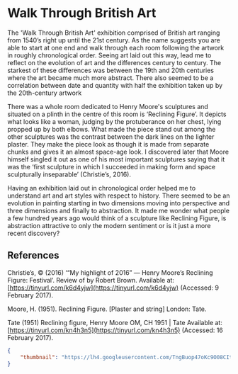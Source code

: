 # Walk Through British Art

The 'Walk Through British Art' exhibition comprised of British art ranging from 1540’s right up until the 21st century. As the name suggests you are able to start at one end and walk through each room following the artwork in roughly chronological order. Seeing art laid out this way, lead me to reflect on the evolution of art and the differences century to century. The starkest of these differences was between the 19th and 20th centuries where the art became much more abstract. There also seemed to be a correlation between date and quantity with half the exhibition taken up by the 20th-century artwork

There was a whole room dedicated to Henry Moore's sculptures and situated on a plinth in the centre of this room is ‘Reclining Figure’. It depicts what looks like a woman, judging by the protuberance on her chest, lying propped up by both elbows. What made the piece stand out among the other sculptures was the contrast between the dark lines on the lighter plaster. They make the piece look as though it is made from separate chunks and gives it an almost space-age look. I discovered later that Moore himself singled it out as one of his most important sculptures saying that it was the ‘first sculpture in which I succeeded in making form and space sculpturally inseparable’ (Christie’s, 2016).

Having an exhibition laid out in chronological order helped me to understand art and art styles with respect to history. There seemed to be an evolution in painting starting in two dimensions moving into perspective and three dimensions and finally to abstraction. It made me wonder what people a few hundred years ago would think of a sculpture like Reclining Figure, is abstraction attractive to only the modern sentiment or is it just a more recent discovery?

## References

Christie’s, © (2016) ‘“My highlight of 2016” — Henry Moore’s Reclining Figure: Festival’. Review of by Robert Brown. Available at: [https://tinyurl.com/k6d4yjw](https://tinyurl.com/k6d4yjw) (Accessed: 9 February 2017).

Moore, H. (1951). Reclining Figure. [Plaster and string] London: Tate.

Tate (1951) Reclining figure, Henry Moore OM, CH 1951 | Tate Available at: [https://tinyurl.com/kn4h3n5](https://tinyurl.com/kn4h3n5) (Accessed: 16 February 2017).

```json
{
    "thumbnail": "https://lh4.googleusercontent.com/TngBuop47oKc9O08CIt757RIDXJeLy2doYim42ZG5InXCD5NY6h61CrsTtRqiFbMXgk2HdeeTGtGMzReNpG7WXGH-9U3MH0iegFcVbgiHYl8SscCkuzF4HbwmC29HmxnkIPYVzyo"
}
```

